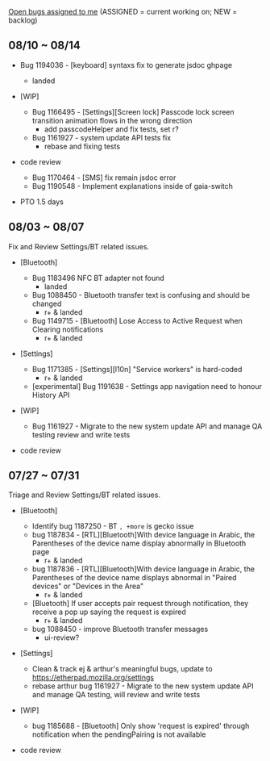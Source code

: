 [Open bugs assigned to me](https://bugzilla.mozilla.org/buglist.cgi?quicksearch=assignee%3Agasolin%40mozilla.com) (ASSIGNED = current working on; NEW = backlog)

## 08/10 ~ 08/14

* Bug 1194036 - [keyboard] syntaxs fix to generate jsdoc ghpage
  - landed

* [WIP]
  - Bug 1166495 - [Settings][Screen lock] Passcode lock screen transition animation flows in the wrong direction
    - add passcodeHelper and fix tests, set r?
  - Bug 1161927 - system update API tests fix
    - rebase and fixing tests

* code review
  - Bug 1170464 - [SMS] fix remain jsdoc error
  - Bug 1190548 - Implement explanations inside of gaia-switch

* PTO 1.5 days

## 08/03 ~ 08/07

Fix and Review Settings/BT related issues.

* [Bluetooth]
  - Bug 1183496 NFC BT adapter not found
    - landed
  - Bug 1088450 - Bluetooth transfer text is confusing and should be changed
    - r+ & landed
  - Bug 1149715 - [Bluetooth] Lose Access to Active Request when Clearing notifications
    - r+ & landed

* [Settings]
  - Bug 1171385 - [Settings][l10n] "Service workers" is hard-coded
    - r+ & landed
  - [experimental] Bug 1191638 - Settings app navigation need to honour History API 

* [WIP]
  - Bug 1161927 - Migrate to the new system update API and manage QA testing
        review and write tests

- code review
 
## 07/27 ~ 07/31

Triage and Review Settings/BT related issues.

* [Bluetooth]
  - Identify bug 1187250 - BT `, +more` is gecko issue
  - bug 1187834 - [RTL][Bluetooth]With device language in Arabic, the Parentheses of the device name display abnormally in Bluetooth page
    - r+ & landed
  - bug 1187836 - [RTL][Bluetooth]With device language in Arabic, the Parentheses of the device name displays abnormal in "Paired devices" or "Devices in the Area"
    - r+ & landed
  - [Bluetooth] If user accepts pair request through notification, they receive a pop up saying the request is expired
    - r+ & landed
  - bug 1088450 - improve Bluetooth transfer messages
    - ui-review?

* [Settings]
  - Clean & track ej & arthur's meaningful bugs, update to https://etherpad.mozilla.org/settings
  - rebase arthur bug 1161927 - Migrate to the new system update API and manage QA testing, will review and write tests

* [WIP]
  - bug 1185688 - [Bluetooth] Only show 'request is expired' through notification when the pendingPairing is not available

- code review
